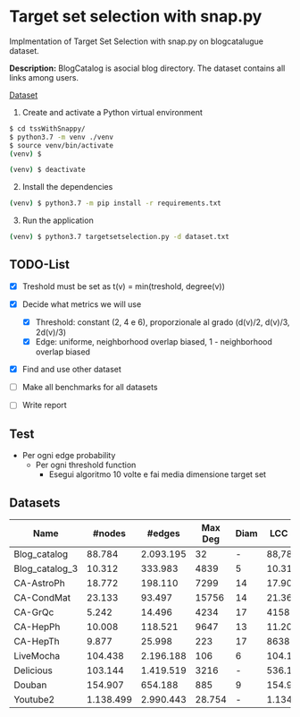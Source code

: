 # Target set selection with snap.py

Implmentation of Target Set Selection with snap.py on blogcatalugue dataset.

**Description:** BlogCatalog is asocial blog directory. The dataset contains all links among users.

[Dataset](http://networkrepository.com/soc-BlogCatalog.php)

1. Create and activate a Python virtual environment

```sh
$ cd tssWithSnappy/
$ python3.7 -m venv ./venv
$ source venv/bin/activate
(venv) $
```

```sh
(venv) $ deactivate
```

2. Install the dependencies

```sh
(venv) $ python3.7 -m pip install -r requirements.txt
```

3. Run the application

```sh
(venv) $ python3.7 targetsetselection.py -d dataset.txt
```

## TODO-List

- [x] Treshold must be set as t(v) = min(treshold, degree(v))  
- [x] Decide what metrics we will use
  - [x] Threshold: constant (2, 4 e 6), proporzionale al grado (d(v)/2, d(v)/3, 2d(v)/3)
  - [x] Edge: uniforme, neighborhood overlap biased, 1 - neighborhood overlap biased 
- [x] Find and use other dataset
- [ ] Make all benchmarks for all datasets
- [ ] Write report


## Test
- Per ogni edge probability
  - Per ogni threshold function
    - Esegui algoritmo 10 volte e fai media dimensione target set

## Datasets

|Name|#nodes|#edges|Max Deg|Diam|LCC Size|#Triangles|Clust Coeff|Modul|
|---|---|---|---|---|---|---|---|---|
|Blog_catalog|88.784|2.093.195|32|-|88,784|51.193.389|0.3533|0.3182|
|Blog_catalog_3|10.312|333.983|4839|5|10.312|5.608.664|0.4631|0.2374|
|CA-AstroPh|18.772|198.110|7299|14|17.903|1.351.441|0.6309|0.3072|
|CA-CondMat|23.133|93.497|15756|14|21.363|173.361|0.6339|0.5809|
|CA-GrQc|5.242|14.496|4234|17|4158|48.260|0.5304|0.7433|
|CA-HepPh|10.008|118.521|9647|13|11.204|3.358.499|0.6118|0.5085|
|CA-HepTh|9.877|25.998|223|17|8638|28.399|0.4718|0.6128|
|LiveMocha|104.438|2.196.188|106|6|104.103|336.651|0.0544|0.36|
|Delicious|103.144|1.419.519|3216|-|536.108|487.972|QUI_MANCA|0.602|
|Douban|154.907|654.188|885|9|154.908|40.612|0.0160|0.5773|
|Youtube2|1.138.499|2.990.443|28.754|-|1.134.890|3.056.537|QUI_MANCA|0.6506|
